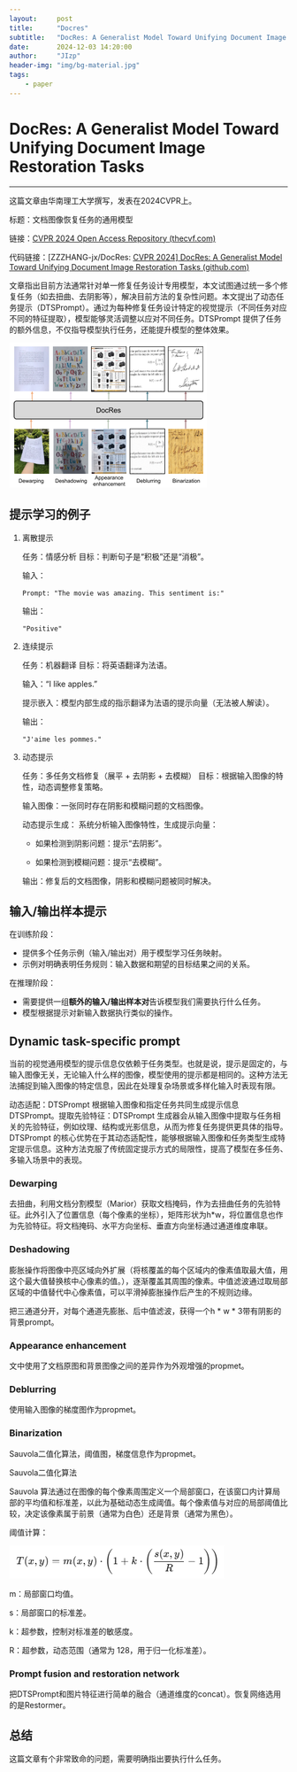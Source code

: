 ```yaml
---
layout:     post
title:      "Docres"
subtitle:   "DocRes: A Generalist Model Toward Unifying Document Image Restoration Tasks"
date:       2024-12-03 14:20:00
author:     "JIzp"
header-img: "img/bg-material.jpg"
tags:
    - paper
---
```


# DocRes: A Generalist Model Toward Unifying Document Image Restoration Tasks

------

这篇文章由华南理工大学撰写，发表在2024CVPR上。

标题：文档图像恢复任务的通用模型

链接：[CVPR 2024 Open Access Repository (thecvf.com)](https://openaccess.thecvf.com/content/CVPR2024/html/Zhang_DocRes_A_Generalist_Model_Toward_Unifying_Document_Image_Restoration_Tasks_CVPR_2024_paper.html)

代码链接：[ZZZHANG-jx/DocRes: [CVPR 2024\] DocRes: A Generalist Model Toward Unifying Document Image Restoration Tasks (github.com)](https://github.com/ZZZHANG-jx/DocRes)

文章指出目前方法通常针对单一修复任务设计专用模型，本文试图通过统一多个修复任务（如去扭曲、去阴影等），解决目前方法的复杂性问题。本文提出了动态任务提示（DTSPrompt）。通过为每种修复任务设计特定的视觉提示（不同任务对应不同的特征提取），模型能够灵活调整以应对不同任务。DTSPrompt 提供了任务的额外信息，不仅指导模型执行任务，还能提升模型的整体效果。

![image-20241203142536608](/img/Docres01.png)

## 提示学习的例子

1. 离散提示

   任务：情感分析
   目标：判断句子是“积极”还是“消极”。

   输入：

   ```
   Prompt: "The movie was amazing. This sentiment is:"
   ```

   输出：

   ```
   "Positive"
   ```

2. 连续提示

   任务：机器翻译
   目标：将英语翻译为法语。

   输入：“I like apples.”

   提示嵌入：模型内部生成的指示翻译为法语的提示向量（无法被人解读）。

   输出：

   ```
   "J'aime les pommes."
   ```

3. 动态提示

   任务：多任务文档修复（展平 + 去阴影 + 去模糊）
   目标：根据输入图像的特性，动态调整修复策略。

   输入图像：一张同时存在阴影和模糊问题的文档图像。

   动态提示生成：
   系统分析输入图像特性，生成提示向量：

   - 如果检测到阴影问题：提示“去阴影”。

   - 如果检测到模糊问题：提示“去模糊”。

   输出：修复后的文档图像，阴影和模糊问题被同时解决。

## 输入/输出样本提示

在训练阶段：

- 提供多个任务示例（输入/输出对）用于模型学习任务映射。
- 示例对明确表明任务规则：输入数据和期望的目标结果之间的关系。

在推理阶段：

- 需要提供一组**额外的输入/输出样本对**告诉模型我们需要执行什么任务。
- 模型根据提示对新输入数据执行类似的操作。

## Dynamic task-specific prompt

当前的视觉通用模型的提示信息仅依赖于任务类型。也就是说，提示是固定的，与输入图像无关，无论输入什么样的图像，模型使用的提示都是相同的。这种方法无法捕捉到输入图像的特定信息，因此在处理复杂场景或多样化输入时表现有限。

动态适配：DTSPrompt 根据输入图像和指定任务共同生成提示信息DTSPrompt。提取先验特征：DTSPrompt 生成器会从输入图像中提取与任务相关的先验特征，例如纹理、结构或光影信息，从而为修复任务提供更具体的指导。DTSPrompt 的核心优势在于其动态适配性，能够根据输入图像和任务类型生成特定提示信息。这种方法克服了传统固定提示方式的局限性，提高了模型在多任务、多输入场景中的表现。

### Dewarping

去扭曲，利用文档分割模型（Marior）获取文档掩码，作为去扭曲任务的先验特征。此外引入了位置信息（每个像素的坐标），矩阵形状为h*w，将位置信息也作为先验特征。将文档掩码、水平方向坐标、垂直方向坐标通过通道维度串联。

### Deshadowing

膨胀操作将图像中亮区域向外扩展（将核覆盖的每个区域内的像素值取最大值，用这个最大值替换核中心像素的值。），逐渐覆盖其周围的像素。中值滤波通过取局部区域的中值替代中心像素值，可以平滑掉膨胀操作后产生的不规则边缘。

把三通道分开，对每个通道先膨胀、后中值滤波，获得一个h * w * 3带有阴影的背景prompt。

### Appearance enhancement

文中使用了文档原图和背景图像之间的差异作为外观增强的propmet。 

### Deblurring

使用输入图像的梯度图作为propmet。

### Binarization

Sauvola二值化算法，阈值图，梯度信息作为propmet。

Sauvola二值化算法

Sauvola 算法通过在图像的每个像素周围定义一个局部窗口，在该窗口内计算局部的平均值和标准差，以此为基础动态生成阈值。每个像素值与对应的局部阈值比较，决定该像素属于前景（通常为白色）还是背景（通常为黑色）。

阈值计算：

![image-20241203142617662](/img/Docres02.png)

m：局部窗口均值。

s：局部窗口的标准差。

k：超参数，控制对标准差的敏感度。

R：超参数，动态范围（通常为 128，用于归一化标准差）。

### Prompt fusion and restoration network

把DTSPrompt和图片特征进行简单的融合（通道维度的concat）。恢复网络选用的是Restormer。

## 总结

这篇文章有个非常致命的问题，需要明确指出要执行什么任务。
